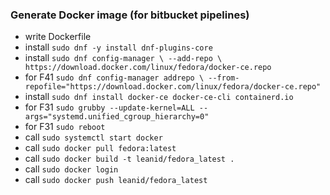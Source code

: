 ### Generate Docker image (for bitbucket pipelines)
 - write Dockerfile
 - install ```sudo dnf -y install dnf-plugins-core```
 - install ```sudo dnf config-manager \
                --add-repo \
                https://download.docker.com/linux/fedora/docker-ce.repo```
 - for F41 ```sudo dnf config-manager addrepo \
              --from-repofile="https://download.docker.com/linux/fedora/docker-ce.repo"```
 - install ```sudo dnf install docker-ce docker-ce-cli containerd.io```
 - for F31 ```sudo grubby --update-kernel=ALL --args="systemd.unified_cgroup_hierarchy=0"```
 - for F31 ```sudo reboot```
 - call ```sudo systemctl start docker```
 - call ```sudo docker pull fedora:latest```
 - call ```sudo docker build -t leanid/fedora_latest .```
 - call ```sudo docker login```
 - call ```sudo docker push leanid/fedora_latest```
